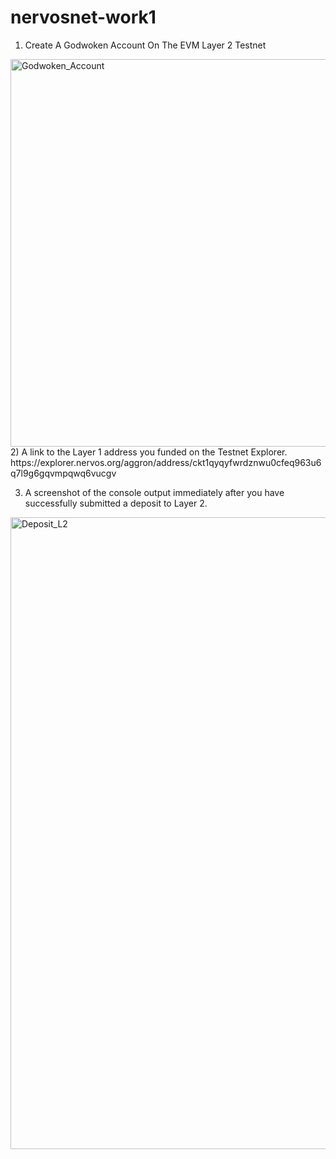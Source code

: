 # nervosnet-work1
1) Create A Godwoken Account On The EVM Layer 2 Testnet
<img width="620" alt="Godwoken_Account" src="https://user-images.githubusercontent.com/88662107/128827841-6d83acb4-9a39-49d9-9e25-41c0d745944a.png">
2) A link to the Layer 1 address you funded on the Testnet Explorer.
  https://explorer.nervos.org/aggron/address/ckt1qyqyfwrdznwu0cfeq963u6q7l9g6gqvmpqwq6vucgv

3) A screenshot of the console output immediately after you have successfully submitted a deposit to Layer 2.
<img width="1011" alt="Deposit_L2" src="https://user-images.githubusercontent.com/88662107/128827929-3bcb6593-d0bb-407c-8a49-251be65f47f4.png">

